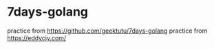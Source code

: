 # 7days-golang
practice from https://github.com/geektutu/7days-golang
practice from https://eddycjy.com/
